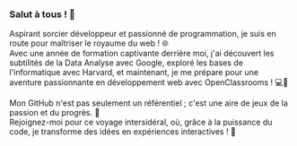 ### Salut à tous ! 👋

Aspirant sorcier développeur et passionné de programmation, je suis en route pour maîtriser le royaume du web ! 🌐  
Avec une année de formation captivante derrière moi, j'ai découvert les subtilités de la Data Analyse avec Google, exploré les bases de l'informatique avec Harvard, et maintenant, je me prépare pour une aventure passionnante en développement web avec OpenClassrooms ! 💻🎉

Mon GitHub n'est pas seulement un référentiel ; c'est une aire de jeux de la passion et du progrès. 🤖  
Rejoignez-moi pour ce voyage intersidéral, où, grâce à la puissance du code, je transforme des idées en expériences interactives ! 🚀
